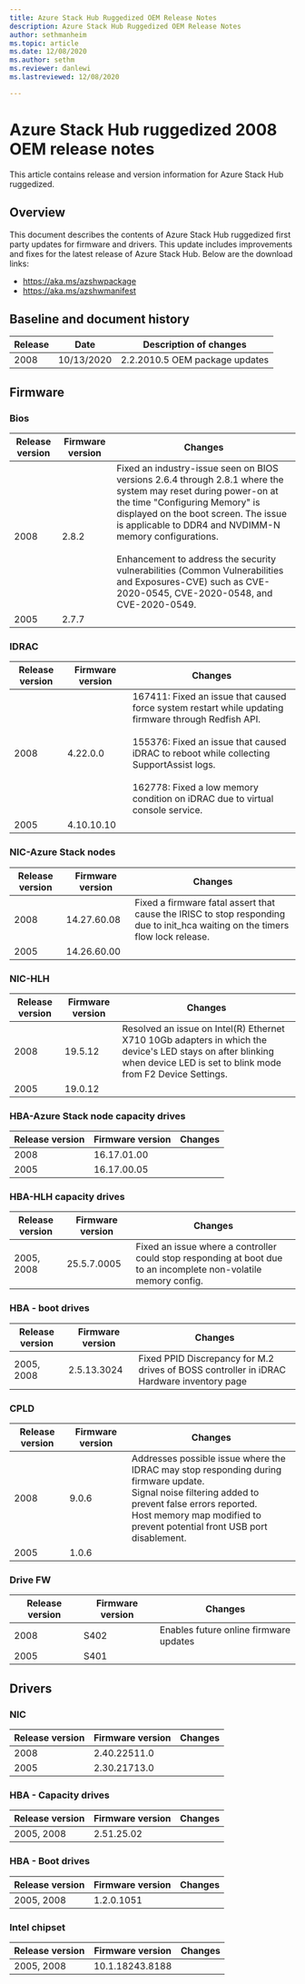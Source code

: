 ```yaml
---
title: Azure Stack Hub Ruggedized OEM Release Notes
description: Azure Stack Hub Ruggedized OEM Release Notes
author: sethmanheim
ms.topic: article
ms.date: 12/08/2020
ms.author: sethm
ms.reviewer: danlewi
ms.lastreviewed: 12/08/2020

---
```


# Azure Stack Hub ruggedized 2008 OEM release notes

This article contains release and version information for Azure Stack Hub ruggedized.

## Overview

This document describes the contents of Azure Stack Hub ruggedized first party updates for firmware and drivers. This update includes improvements and fixes for the latest release of Azure Stack Hub. Below are the download links:

* https://aka.ms/azshwpackage
* https://aka.ms/azshwmanifest

## Baseline and document history

| Release | Date       | Description of changes         |
|---------|------------|--------------------------------|
| 2008    | 10/13/2020 | 2.2.2010.5 OEM package updates |

## Firmware

### Bios

| Release version | Firmware version | Changes |
|-----------------|------------------|---------|
| 2008            | 2.8.2            | Fixed an industry-issue seen on BIOS versions 2.6.4 through 2.8.1 where the system may reset during power-on at the time "Configuring Memory" is displayed on the boot screen. The issue is applicable to DDR4 and NVDIMM-N memory configurations.<br><br>Enhancement to address the security vulnerabilities (Common Vulnerabilities and Exposures-CVE) such as CVE-2020-0545, CVE-2020-0548, and CVE-2020-0549. |
| 2005            | 2.7.7            |   |

### IDRAC

| Release version | Firmware version | Changes |
|-----------------|------------------|---------|
| 2008            | 4.22.0.0         | 167411: Fixed an issue that caused force system restart while updating firmware through Redfish API.<br><br>155376: Fixed an issue that caused iDRAC to reboot while collecting SupportAssist logs.<br><br>162778: Fixed a low memory condition on iDRAC due to virtual console service. |
| 2005            | 4.10.10.10       ||

### NIC-Azure Stack nodes

| Release version    | Firmware version    | Changes                                                                                                          |
|--------------------|---------------------|------------------------------------------------------------------------------------------------------------------|
|     2008           |     14.27.60.08     | Fixed a firmware fatal assert that cause the IRISC to stop responding due to init_hca waiting on the timers flow lock release. |
|     2005           |     14.26.60.00     |                                                                                                                  |

### NIC-HLH

| Release version    | Firmware version    | Changes                                                                                                                                                                   |
|--------------------|---------------------|---------------------------------------------------------------------------------------------------------------------------------------------------------------------------|
|     2008           |     19.5.12         | Resolved an issue on Intel(R) Ethernet X710 10Gb adapters in which the device's LED stays on after blinking when device LED is set to blink mode from F2 Device Settings. |
|     2005           |     19.0.12         |                                                                                                                                                                           |

### HBA-Azure Stack node capacity drives

| Release version    | Firmware version    | Changes    |
|--------------------|---------------------|------------|
|     2008           |     16.17.01.00     |            |
|     2005           |     16.17.00.05     |            |

### HBA-HLH capacity drives

|     Release version |     Firmware version |     Changes                                                                                           |
|---------------------|----------------------|-------------------------------------------------------------------------------------------------------|
| 2005, 2008          | 25.5.7.0005          | Fixed an issue where a controller could stop responding at boot due to an incomplete non-volatile memory config. |

### HBA - boot drives

| Release version | Firmware version | Changes                                                                                   |
|-----------------|------------------|-------------------------------------------------------------------------------------------|
| 2005, 2008      | 2.5.13.3024      | Fixed PPID Discrepancy for M.2 drives of BOSS controller in iDRAC Hardware inventory page |

### CPLD

| Release version | Firmware version | Changes                                                                                                                                                                                                |
|-----------------|------------------|--------------------------------------------------------------------------------------------------------------------------------------------------------------------------------------------------------|
|     2008        |     9.0.6        | Addresses possible issue where the IDRAC may stop responding during firmware update.<br> Signal noise filtering added to prevent false errors reported.<br> Host memory map modified to prevent potential front USB port disablement. |
|     2005        |     1.0.6        |                                                                                                                                                                                                        |

### Drive FW

| Release version | Firmware version | Changes                                |
|-----------------|------------------|----------------------------------------|
| 2008            | S402             | Enables future online firmware updates |
| 2005            | S401             |                                        |

## Drivers

### NIC

| Release version | Firmware version | Changes                                |
|-----------------|------------------|----------------------------------------|
| 2008            | 2.40.22511.0    |  |
| 2005            | 2.30.21713.0 |                                        |

### HBA - Capacity drives

| Release version | Firmware version | Changes |
|-----------------|------------------|---------|
|  2005, 2008   |  2.51.25.02  |         |

### HBA - Boot drives

| Release version | Firmware version | Changes |
|-----------------|------------------|---------|
|  2005, 2008   |  1.2.0.1051 |         |

### Intel chipset

| Release version | Firmware version | Changes |
|-----------------|------------------|---------|
|  2005, 2008   | 10.1.18243.8188 |         |

